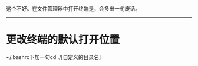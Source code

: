 这个不好。在文件管理器中打开终端是，会多出一句废话。

---------------------------------

# 更改终端的默认打开位置

~/.bashrc下加一句cd ./[自定义的目录名]
